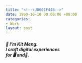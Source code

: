 ```yaml
---
title: "<!--\U0001F44B-->"
date: 1990-10-10 00:00:00 +08:00
categories:
- Work
layout: post
---
```


<div class="whitespace"></div>


<h5>👋 I’m Kit Meng. <br>
I craft digital
experiences<br>
for 🖥️ and📱.</h5>

<div class="whitespace"></div>
